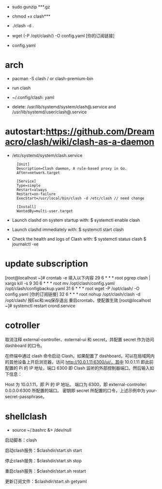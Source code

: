 #
- sudo gunzip ***.gz
- chmod +x clash***
- ./clash -d .

- wget (-P /opt/clash/) -O config.yaml [你的订阅链接]
- config.yaml

# arch

- pacman -S clash / or clash-premium-bin
- run clash
- ~/.config/clash: yaml

- delete: /usr/lib/systemd/system/clash@.service and  /usr/lib/systemd/user/clash@.service

# autostart:https://github.com/Dreamacro/clash/wiki/clash-as-a-daemon

- /etc/systemd/system/clash.service

        [Unit]
        Description=Clash daemon, A rule-based proxy in Go.
        After=network.target
        
        [Service]
        Type=simple
        Restart=always
        Restart=on-failure
        ExecStart=/usr/local/bin/clash -d /etc/clash // need change
        
        [Install]
        WantedBy=multi-user.target

- Launch clashd on system startup with:
$ systemctl enable clash
- Launch clashd immediately with:
$ systemctl start clash
- Check the health and logs of Clash with:
$ systemctl status clash
$ journalctl -xe

# update subscription
[root@localhost ~]# crontab -e
填入以下内容
29 6    * * *   root    pgrep clash | xargs kill -s 9
30 6    * * *   root    mv /opt/clash/config.yaml /opt/clash/configbackup.yaml
31 6    * * *   root    wget -P /opt/clash/ -O config.yaml [你的订阅链接]
32 6    * * *   root    nohup /opt/clash/clash -d /opt/clash/
按Esc和:wq保存退出
重启crontab，使配置生效
[root@localhost ~]# systemctl restart crond.service

# cotroller

取消注释 external-controller、external-ui 和 secret，并配置 secret 作为访问 dashboard 的口令。

在终端中通过 clash 命令启动 Clash。如果配置了 dashboard，可以在局域网内的其他设备上开启浏览器，访问 http://10.0.1.11:6300/ui/，其中 10.0.1.11 即此前配置的 Pi 的 IP 地址，端口 6300 即 Clash 监听的外部控制器端口。然后输入如下信息：

Host 为 10.0.1.11，即 Pi 的 IP 地址。
端口为 6300，即 external-controller: 0.0.0.0:6300 所配置的端口。
密钥即 secret 所配置的口令，上述示例中为 your-secret-passphrase。

# shellclash

- source ~/.bashrc &> /dev/null

启动脚本：clash

启动clash服务：$clashdir/start.sh start

停止clash服务：$clashdir/start.sh stop

重启clash服务：$clashdir/start.sh restart

更新订阅文件：$clashdir/start.sh getyaml



